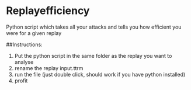 # Replayefficiency
Python script which takes all your attacks and tells you how efficient you were for a given replay

##Instructions:
1. Put the python script in the same folder as the replay you want to analyse
2. rename the replay input.ttrm
3. run the file (just double click, should work if you have python installed)
4. profit

